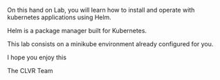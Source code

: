 On this hand on Lab, you will learn how to install and operate with kubernetes applications using Helm.

Helm is a package manager built for Kubernetes.

This lab consists on a minikube environment already configured for you. 

I hope you enjoy this

The CLVR Team

